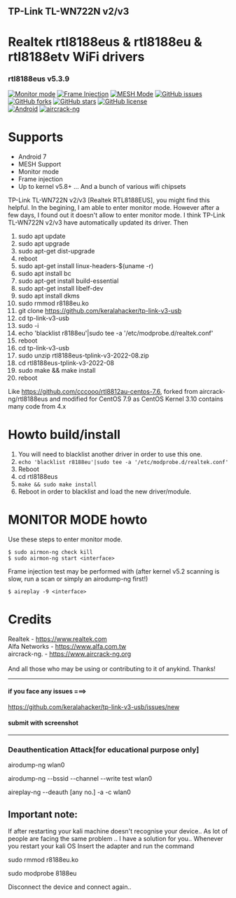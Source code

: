 ## TP-Link TL-WN722N v2/v3

# Realtek rtl8188eus &amp; rtl8188eu &amp; rtl8188etv WiFi drivers
### rtl8188eus v5.3.9 
[![Monitor mode](https://img.shields.io/badge/monitor%20mode-supported-brightgreen.svg)](#)
[![Frame Injection](https://img.shields.io/badge/frame%20injection-supported-brightgreen.svg)](#)
[![MESH Mode](https://img.shields.io/badge/mesh%20mode-supported-brightgreen.svg)](#)
[![GitHub issues](https://img.shields.io/github/issues/aircrack-ng/rtl8188eus.svg)](https://github.com/aircrack-ng/rtl8188eus/issues)
[![GitHub forks](https://img.shields.io/github/forks/aircrack-ng/rtl8188eus.svg)](https://github.com/aircrack-ng/rtl8188eus/network)
[![GitHub stars](https://img.shields.io/github/stars/aircrack-ng/rtl8188eus.svg)](https://github.com/aircrack-ng/rtl8188eus/stargazers)
[![GitHub license](https://img.shields.io/github/license/aircrack-ng/rtl8812au.svg)](https://github.com/aircrack-ng/rtl8188eus/blob/master/LICENSE)<br>
[![Android](https://img.shields.io/badge/android%20(8)-supported-brightgreen.svg)](#)
[![aircrack-ng](https://img.shields.io/badge/aircrack--ng-supported-blue.svg)](#)


# Supports
* Android 7
* MESH Support
* Monitor mode
* Frame injection
* Up to kernel v5.8+
... And a bunch of various wifi chipsets

TP-Link TL-WN722N v2/v3 [Realtek RTL8188EUS], you might find this helpful. In the begining, I am able to enter monitor mode. However after a few days, I found out it doesn't allow to enter monitor mode. I think  TP-Link TL-WN722N v2/v3 have automatically updated its driver. Then

1. sudo apt update
2. sudo apt upgrade 
3. sudo apt-get dist-upgrade
4. reboot
5. sudo apt-get install linux-headers-$(uname -r)
6. sudo apt install bc 
7. sudo apt-get install build-essential
8. sudo apt-get install libelf-dev
10. sudo apt install dkms
11. sudo rmmod r8188eu.ko 
12. git clone https://github.com/keralahacker/tp-link-v3-usb
13. cd tp-link-v3-usb
14. sudo -i
15. echo 'blacklist r8188eu'|sudo tee -a '/etc/modprobe.d/realtek.conf'
16. reboot
17. cd tp-link-v3-usb 
18. sudo unzip rtl8188eus-tplink-v3-2022-08.zip
19. cd rtl8188eus-tplink-v3-2022-08
20. sudo make && make install
21. reboot 

Like https://github.com/cccooo/rtl8812au-centos-7.6, forked from aircrack-ng/rtl8188eus and modified for CentOS 7.9
as CentOS Kernel 3.10 contains many code from 4.x


# Howto build/install
1. You will need to blacklist another driver in order to use this one.
2. `echo 'blacklist r8188eu'|sudo tee -a '/etc/modprobe.d/realtek.conf'`
3. Reboot
4. cd rtl8188eus
5. `make && sudo make install`
6. Reboot in order to blacklist and load the new driver/module.

# MONITOR MODE howto
Use these steps to enter monitor mode.
```
$ sudo airmon-ng check kill
$ sudo airmon-ng start <interface>

```
Frame injection test may be performed with
(after kernel v5.2 scanning is slow, run a scan or simply an airodump-ng first!)
```
$ aireplay -9 <interface>
```


# Credits
Realtek       - https://www.realtek.com<br>
Alfa Networks - https://www.alfa.com.tw<br>
aircrack-ng.  - https://www.aircrack-ng.org<br>
<br>
And all those who may be using or contributing to it of anykind. Thanks!<br>

----------------------------------------------------------------------------------
#### if you face any issues ===> 
https://github.com/keralahacker/tp-link-v3-usb/issues/new 
#### submit with screenshot
----------------------------------------------------------------------------------


### Deauthentication Attack[for educational purpose only]



airodump-ng wlan0

airodump-ng --bssid <id> --channel <ch> --write test wlan0

aireplay-ng --deauth [any no.] -a <bssid> -c <station id> wlan0


## Important note: 

If after restarting your kali machine doesn't recognise your device..
As lot of people are facing the same problem ..
I have a solution for you..
Whenever you restart your kali OS
Insert the adapter and run the command


sudo rmmod r8188eu.ko

sudo modprobe 8188eu

Disconnect the device and connect again..
